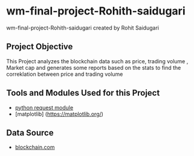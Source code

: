 # wm-final-project-Rohith-saidugari
wm-final-project-Rohith-saidugari created by Rohit Saidugari


## Project Objective

This Project analyzes the blockchain data such as price, trading volume , Market cap and generates some reports based on the stats
to find the correklation between price and trading volume 

## Tools and Modules Used for this Project 

* [python request module](https://pypi.org/project/requests/2.7.0/)
* [matplotlib] (https://matplotlib.org/) 

## Data Source 

* [blockchain.com](https://www.blockchain.com/api)




